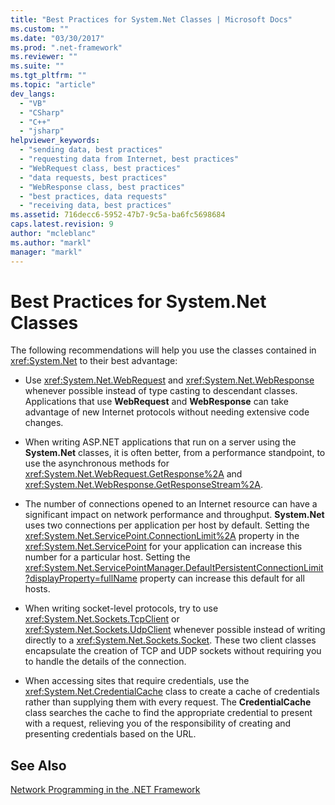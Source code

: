 ```yaml
---
title: "Best Practices for System.Net Classes | Microsoft Docs"
ms.custom: ""
ms.date: "03/30/2017"
ms.prod: ".net-framework"
ms.reviewer: ""
ms.suite: ""
ms.tgt_pltfrm: ""
ms.topic: "article"
dev_langs: 
  - "VB"
  - "CSharp"
  - "C++"
  - "jsharp"
helpviewer_keywords: 
  - "sending data, best practices"
  - "requesting data from Internet, best practices"
  - "WebRequest class, best practices"
  - "data requests, best practices"
  - "WebResponse class, best practices"
  - "best practices, data requests"
  - "receiving data, best practices"
ms.assetid: 716decc6-5952-47b7-9c5a-ba6fc5698684
caps.latest.revision: 9
author: "mcleblanc"
ms.author: "markl"
manager: "markl"
---
```

# Best Practices for System.Net Classes
The following recommendations will help you use the classes contained in <xref:System.Net> to their best advantage:  
  
-   Use <xref:System.Net.WebRequest> and <xref:System.Net.WebResponse> whenever possible instead of type casting to descendant classes. Applications that use **WebRequest** and **WebResponse** can take advantage of new Internet protocols without needing extensive code changes.  
  
-   When writing ASP.NET applications that run on a server using the **System.Net** classes, it is often better, from a performance standpoint, to use the asynchronous methods for <xref:System.Net.WebRequest.GetResponse%2A> and <xref:System.Net.WebResponse.GetResponseStream%2A>.  
  
-   The number of connections opened to an Internet resource can have a significant impact on network performance and throughput. **System.Net** uses two connections per application per host by default. Setting the <xref:System.Net.ServicePoint.ConnectionLimit%2A> property in the <xref:System.Net.ServicePoint> for your application can increase this number for a particular host. Setting the <xref:System.Net.ServicePointManager.DefaultPersistentConnectionLimit?displayProperty=fullName> property can increase this default for all hosts.  
  
-   When writing socket-level protocols, try to use <xref:System.Net.Sockets.TcpClient> or <xref:System.Net.Sockets.UdpClient> whenever possible instead of writing directly to a <xref:System.Net.Sockets.Socket>. These two client classes encapsulate the creation of TCP and UDP sockets without requiring you to handle the details of the connection.  
  
-   When accessing sites that require credentials, use the <xref:System.Net.CredentialCache> class to create a cache of credentials rather than supplying them with every request. The **CredentialCache** class searches the cache to find the appropriate credential to present with a request, relieving you of the responsibility of creating and presenting credentials based on the URL.  
  
## See Also  
 [Network Programming in the .NET Framework](../../../docs/framework/network-programming/index.md)